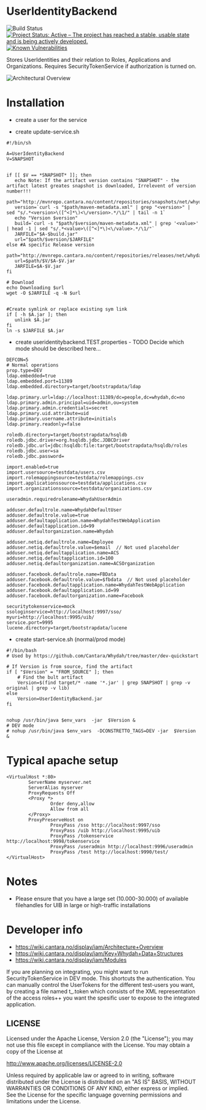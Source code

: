 UserIdentityBackend
===================

![Build Status](https://jenkins.capraconsulting.no/buildStatus/icon?job=Whydah-UserIdentityBackend) [![Project Status: Active – The project has reached a stable, usable state and is being actively developed.](http://www.repostatus.org/badges/latest/active.svg)](http://www.repostatus.org/#active)  [![Known Vulnerabilities](https://snyk.io/test/github/Cantara/Whydah-UserIdentityBackend/badge.svg)](https://snyk.io/test/github/Cantara/Whydah-UserIdentityBackend)



Stores UserIdentities and their relation to Roles, Applications and Organizations.
Requires SecurityTokenService if authorization is turned on. 


![Architectural Overview](https://wiki.cantara.no/download/attachments/37388694/Whydah+infrastructure.png)


Installation
============



* create a user for the service

* create update-service.sh
```
#!/bin/sh

A=UserIdentityBackend
V=SNAPSHOT


if [[ $V == *SNAPSHOT* ]]; then
   echo Note: If the artifact version contains "SNAPSHOT" - the artifact latest greates snapshot is downloaded, Irrelevent of version number!!!
   path="http://mvnrepo.cantara.no/content/repositories/snapshots/net/whydah/identity/$A"
   version=`curl -s "$path/maven-metadata.xml" | grep "<version>" | sed "s/.*<version>\([^<]*\)<\/version>.*/\1/" | tail -n 1`
   echo "Version $version"
   build=`curl -s "$path/$version/maven-metadata.xml" | grep '<value>' | head -1 | sed "s/.*<value>\([^<]*\)<\/value>.*/\1/"`
   JARFILE="$A-$build.jar"
   url="$path/$version/$JARFILE"
else #A specific Release version
   path="http://mvnrepo.cantara.no/content/repositories/releases/net/whydah/identity/$A"
   url=$path/$V/$A-$V.jar
   JARFILE=$A-$V.jar
fi

# Download
echo Downloading $url
wget -O $JARFILE -q -N $url


#Create symlink or replace existing sym link
if [ -h $A.jar ]; then
   unlink $A.jar
fi
ln -s $JARFILE $A.jar
```




* create useridentitybackend.TEST.properties - TODO Decide which mode should be described here...

```
DEFCON=5
# Normal operations
prop.type=DEV
ldap.embedded=true
ldap.embedded.port=11389
ldap.embedded.directory=target/bootstrapdata/ldap

ldap.primary.url=ldap://localhost:11389/dc=people,dc=whydah,dc=no
ldap.primary.admin.principal=uid=admin,ou=system
ldap.primary.admin.credentials=secret
ldap.primary.uid.attribute=uid
ldap.primary.username.attribute=initials
ldap.primary.readonly=false

roledb.directory=target/bootstrapdata/hsqldb
roledb.jdbc.driver=org.hsqldb.jdbc.JDBCDriver
roledb.jdbc.url=jdbc:hsqldb:file:target/bootstrapdata/hsqldb/roles
roledb.jdbc.user=sa
roledb.jdbc.password=

import.enabled=true
import.usersource=testdata/users.csv
import.rolemappingsource=testdata/rolemappings.csv
import.applicationssource=testdata/applications.csv
import.organizationssource=testdata/organizations.csv

useradmin.requiredrolename=WhydahUserAdmin

adduser.defaultrole.name=WhydahDefaultUser
adduser.defaultrole.value=true
adduser.defaultapplication.name=WhydahTestWebApplication
adduser.defaultapplication.id=99
adduser.defaultorganization.name=Whydah

adduser.netiq.defaultrole.name=Employee
adduser.netiq.defaultrole.value=$email  // Not used placeholder
adduser.netiq.defaultapplication.name=ACS
adduser.netiq.defaultapplication.id=100
adduser.netiq.defaultorganization.name=ACSOrganization

adduser.facebook.defaultrole.name=FBData
adduser.facebook.defaultrole.value=$fbdata  // Not used placeholder
adduser.facebook.defaultapplication.name=WhydahTestWebApplication
adduser.facebook.defaultapplication.id=99
adduser.facebook.defaultorganization.name=Facebook

securitytokenservice=mock
ssologinservice=http://localhost:9997/sso/
myuri=http://localhost:9995/uib/
service.port=9995
lucene.directory=target/bootstrapdata/lucene
```


* create start-service.sh (normal/prod mode)
```
#!/bin/bash
# Used by https://github.com/Cantara/Whydah/tree/master/dev-quickstart

# If Version is from source, find the artifact
if [ "$Version" = "FROM_SOURCE" ]; then
    # Find the bult artifact
    Version=$(find target/* -name '*.jar' | grep SNAPSHOT | grep -v original | grep -v lib)
else
    Version=UserIdentityBackend.jar
fi


nohup /usr/bin/java $env_vars  -jar  $Version &
# DEV mode
# nohup /usr/bin/java $env_vars  -DCONSTRETTO_TAGS=DEV -jar  $Version &

```



Typical apache setup
====================

```
<VirtualHost *:80>
        ServerName myserver.net
        ServerAlias myserver
        ProxyRequests Off
        <Proxy *>
                Order deny,allow
                Allow from all
        </Proxy>
        ProxyPreserveHost on
                ProxyPass /sso http://localhost:9997/sso
                ProxyPass /uib http://localhost:9995/uib
                ProxyPass /tokenservice http://localhost:9998/tokenservice
                ProxyPass /useradmin http://localhost:9996/useradmin
                ProxyPass /test http://localhost:9990/test/
</VirtualHost>
```


Notes
======

* Please ensure that you have a large set (10.000-30.000) of available filehandles for UIB in large or high-traffic installations


Developer info
==============

* https://wiki.cantara.no/display/iam/Architecture+Overview
* https://wiki.cantara.no/display/iam/Key+Whydah+Data+Structures
* https://wiki.cantara.no/display/iam/Modules

If you are planning on integrating, you might want to run SecurityTokenService in DEV mode. This shortcuts the authentication.
You can manually control the UserTokens for the different test-users you want, by creating a file named t_<username>.token which
consists of the XML representation of the access roles++ you want the spesific user to expose to the integrated application.

## LICENSE

Licensed under the Apache License, Version 2.0 (the "License");
you may not use this file except in compliance with the License.
You may obtain a copy of the License at

<http://www.apache.org/licenses/LICENSE-2.0>

Unless required by applicable law or agreed to in writing, software
distributed under the License is distributed on an "AS IS" BASIS,
WITHOUT WARRANTIES OR CONDITIONS OF ANY KIND, either express or implied.
See the License for the specific language governing permissions and
limitations under the License.
